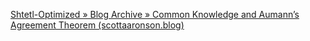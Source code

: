 [Shtetl-Optimized » Blog Archive » Common Knowledge and Aumann’s Agreement Theorem (scottaaronson.blog)](https://scottaaronson.blog/?p=2410)


